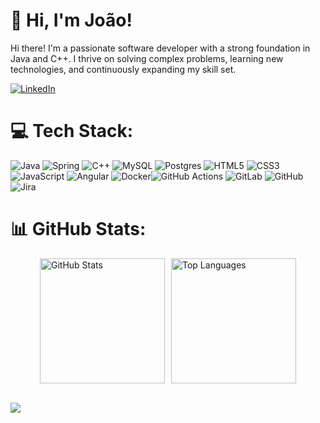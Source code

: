 # 👋 Hi, I'm João!
Hi there! I'm a passionate software developer with a strong foundation in Java and C++. I thrive on solving complex problems, learning new technologies, and continuously expanding my skill set.

[![LinkedIn](https://img.shields.io/badge/LinkedIn-%230077B5.svg?logo=linkedin&logoColor=white)](https://linkedin.com/in/https://www.linkedin.com/in/joaopedroaffonso/) 

# 💻 Tech Stack:
![Java](https://img.shields.io/badge/java-%23ED8B00.svg?style=flat&logo=openjdk&logoColor=white) ![Spring](https://img.shields.io/badge/spring-%236DB33F.svg?style=flat&logo=spring&logoColor=white) ![C++](https://img.shields.io/badge/c++-%2300599C.svg?style=flat&logo=c%2B%2B&logoColor=white) ![MySQL](https://img.shields.io/badge/mysql-4479A1.svg?style=flat&logo=mysql&logoColor=white) ![Postgres](https://img.shields.io/badge/postgres-%23316192.svg?style=flat&logo=postgresql&logoColor=white) ![HTML5](https://img.shields.io/badge/html5-%23E34F26.svg?style=flat&logo=html5&logoColor=white) ![CSS3](https://img.shields.io/badge/css3-%231572B6.svg?style=flat&logo=css3&logoColor=white) ![JavaScript](https://img.shields.io/badge/javascript-%23323330.svg?style=flat&logo=javascript&logoColor=%23F7DF1E) ![Angular](https://img.shields.io/badge/angular-%23DD0031.svg?style=flat&logo=angular&logoColor=white) ![Docker](https://img.shields.io/badge/docker-%230db7ed.svg?style=flat&logo=docker&logoColor=white)![GitHub Actions](https://img.shields.io/badge/github%20actions-%232671E5.svg?style=flat&logo=githubactions&logoColor=white) ![GitLab](https://img.shields.io/badge/gitlab-%23181717.svg?style=flat&logo=gitlab&logoColor=white) ![GitHub](https://img.shields.io/badge/github-%23121011.svg?style=flat&logo=github&logoColor=white) ![Jira](https://img.shields.io/badge/jira-%230A0FFF.svg?style=flat&logo=jira&logoColor=white)

# 📊 GitHub Stats:
<div style="display: flex; justify-content: center; align-items: center; gap: 10px;">
  <img src="https://github-readme-stats.vercel.app/api?username=jpaffonso&theme=shadow_green&hide_border=false&include_all_commits=true&count_private=true" alt="GitHub Stats" style="height: 200px;" />
  <!-- <img src="https://github-readme-streak-stats.herokuapp.com/?user=jpaffonso&theme=shadow_green&hide_border=false" alt="GitHub Streak" style="height: 200px;" /> -->
  <img src="https://github-readme-stats.vercel.app/api/top-langs/?username=jpaffonso&theme=shadow_green&hide_border=false&include_all_commits=true&count_private=true&layout=compact" alt="Top Languages" style="height: 200px;" />
</div>

<br>

![](https://quotes-github-readme.vercel.app/api?type=horizontal&theme=dark)
